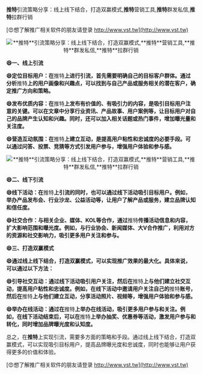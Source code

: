 **推特**引流策略分享：线上线下结合，打造双赢模式,**推特**营销工具,**推特**群发私信,**推特**拉群行销

[😍想了解推广相关软件的朋友请登录 http://www.vst.tw](http://www.vst.tw)

 <center><img src="https://vst.tw/MP4/tuiguang/png/2.png" alt="**推特**引流策略分享：线上线下结合，打造双赢模式,**推特**营销工具,**推特**群发私信,**推特**拉群行销"></center>

**😄一、线上引流**

**😄定位目标用户：在**推特**上进行引流，首先需要明确自己的目标客户群体。通过分析**推特**上的用户画像和兴趣点，可以找到与自己产品或服务相关的潜在客户，确定推广方向和策略。**

**😄发布优质内容：在**推特**上发布有价值的、有吸引力的内容，是吸引目标用户注意的关键。可以在文章中分享行业资讯、产品故事、用户案例等，让目标用户对自己的品牌产生认知和兴趣。同时，还可以加入相关话题或热门事件，增加曝光量和关注度。**

**😄营造互动氛围：在**推特**上建立互动，是提高用户粘性和忠诚度的必要手段。可以通过问答、投票、竞猜等方式引发用户参与，增强用户体验和参与感。**

 <center><img src="https://vst.tw/MP4/tuiguang/png/4.png" alt="**推特**引流策略分享：线上线下结合，打造双赢模式,**推特**营销工具,**推特**群发私信,**推特**拉群行销"></center>

**😄二、线下引流**

**😄线下活动：在**推特**上引流的同时，也可以通过线下活动吸引目标用户。例如，举办产品发布会、行业沙龙、公益活动等，让用户了解产品或服务，建立品牌认知和信任度。**

**😄社交合作：与相关企业、媒体、KOL等合作，通过**推特**传播活动信息和内容，扩大影响范围和曝光度。例如，与行业协会、新闻媒体、大V合作推广，利用对方的资源和社交影响力，吸引更多用户关注和参与。**

**😄三、打造双赢模式**

**😄通过线上线下结合，打造双赢模式，可以实现推广效果的最大化。具体来说，可以通过以下方法：**

**😄引导社交互动：通过线下活动吸引用户关注，然后在**推特**上与他们建立社交互动，提高用户粘性和忠诚度。例如，在线下活动中邀请用户关注自己的**推特**账号，然后在**推特**上与他们建立互动，分享活动照片、视频等，增强用户体验和参与感。**

**😄举办在线活动：通过在**推特**上举办在线活动，吸引更多用户参与和关注。例如，在线下活动结束后，可以在**推特**上举办抽奖、优惠券等活动，激发用户参与和转化，同时增加品牌曝光度和认知度。**

总之，在**推特**上实现引流，需要多方面的策略和手段。通过线上线下结合，打造双赢模式，可以实现吸引目标用户，提高品牌曝光度和忠诚度，同时也能够让用户获得更多的价值和体验。

[😍想了解推广相关软件的朋友请登录 http://www.vst.tw](http://www.vst.tw)



